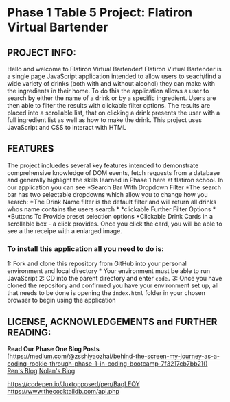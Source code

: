 # Phase 1 Table 5 Project: Flatiron Virtual Bartender
## PROJECT INFO:
Hello and welcome to Flatiron Virtual Bartender! Flatiron Virtual Bartender is a single page JavaScript application intended to allow users to seach/find a wide variety of drinks (both with and without alcohol) they can make with the ingredients in their home. To do this the application allows a user to search by either the name of a drink or by a specific ingredient. Users are then able to filter the results with clickable filter options. The results are placed into a scrollable list, that on clicking a drink presents the user with a full ingredient list as well as how to make the drink. This project uses JavaScript and CSS to interact with HTML
## FEATURES
The project incluedes several key features intended to demonstrate comprehensive knowledge of DOM events, fetch requests from a database and generally highlight the skills learned in Phase 1 here at flatiron school. In our application you can see
*Search Bar With Dropdown Filter
    *The search bar has two selectable dropdowns which allow you to change how you search:
        *The Drink Name filter is the default filter and will return all drinks whos name contains the users search
        *
*clickable Further Filter Options
    *
*Buttons To Provide preset selection options
*Clickable Drink Cards in a scrollable box - a click provides. Once you click the card, you will be able to see a the receipe with a enlarged image.

### To install this application all you need to do is:
1: Fork and clone this repository from GitHub into your personal environment and local directory
    * Your environment must be able to run JavaScript
2: CD into the parent directory and enter `code.` 
3: Once you have cloned the repository and confirmed you have your environment set up, all that needs to be done is opening the `index.html` folder in your chosen browser to begin using the application


## LICENSE, ACKNOWLEDGEMENTS and FURTHER READING:
**Read Our Phase One Blog Posts**
    [https://medium.com/@zsshiyaozhai/behind-the-screen-my-journey-as-a-coding-rookie-through-phase-1-in-coding-bootcamp-7f3217cb7bb2]()
    [Ren's Blog]()
    [Nolan's Blog]()

https://codepen.io/Juxtopposed/pen/BaqLEQY
https://www.thecocktaildb.com/api.php
